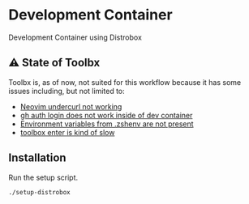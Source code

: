 # Development Container
Development Container using Distrobox

## :warning: State of Toolbx
Toolbx is, as of now, not suited for this workflow because it has some issues 
including, but not limited to:

- [Neovim undercurl not working](https://github.com/notfirefox/dev-container/issues/2)
- [gh auth login does not work inside of dev container](https://github.com/notfirefox/dev-container/issues/1)
- [Environment variables from .zshenv are not present](https://github.com/notfirefox/dev-container/issues/4)
- [toolbox enter is kind of slow](https://github.com/notfirefox/dev-container/issues/3)

## Installation
Run the setup script.
```sh
./setup-distrobox
```
